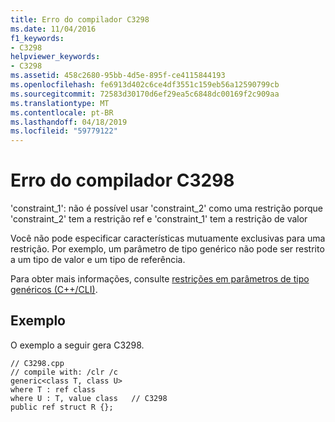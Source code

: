 ```yaml
---
title: Erro do compilador C3298
ms.date: 11/04/2016
f1_keywords:
- C3298
helpviewer_keywords:
- C3298
ms.assetid: 458c2680-95bb-4d5e-895f-ce4115844193
ms.openlocfilehash: fe6913d402c6ce4df3551c159eb56a12590799cb
ms.sourcegitcommit: 72583d30170d6ef29ea5c6848dc00169f2c909aa
ms.translationtype: MT
ms.contentlocale: pt-BR
ms.lasthandoff: 04/18/2019
ms.locfileid: "59779122"
---
```

# <a name="compiler-error-c3298"></a>Erro do compilador C3298

'constraint_1': não é possível usar 'constraint_2' como uma restrição porque 'constraint_2' tem a restrição ref e 'constraint_1' tem a restrição de valor

Você não pode especificar características mutuamente exclusivas para uma restrição. Por exemplo, um parâmetro de tipo genérico não pode ser restrito a um tipo de valor e um tipo de referência.

Para obter mais informações, consulte [restrições em parâmetros de tipo genéricos (C++/CLI)](../../extensions/constraints-on-generic-type-parameters-cpp-cli.md).

## <a name="example"></a>Exemplo

O exemplo a seguir gera C3298.

```
// C3298.cpp
// compile with: /clr /c
generic<class T, class U>
where T : ref class
where U : T, value class   // C3298
public ref struct R {};
```